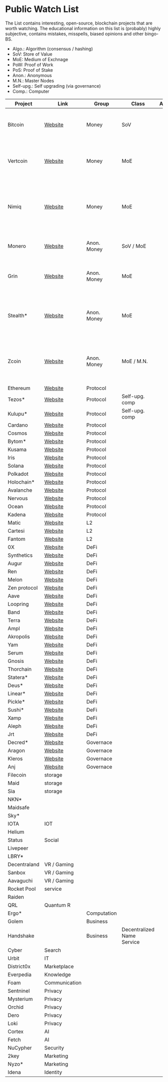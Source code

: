 # Public Watch List

The List contains interesting, open-source, blockchain projects that are worth watching. The educational information on this list is (probably) highly subjective, contains mistakes, misspells, biased opinions and other bingo-BS.

- Algo.: Algorithm (consensus / hashing)
- SoV: Store of Value
- MoE: Medium of Exchnage
- PoW: Proof of Work
- PoS: Proof of Stake
- Anon.: Anonymous
- M.N.: Master Nodes
- Self-upg.: Self upgrading (via governance)
- Comp.: Computer

| Project | Link | Group | Class | Algo. | Score |
|---------|-------|-------|--------|--------|----------|
| Bitcoin | [Website](https://www.bitcoin.org/) | Money | SoV | | 7/10: Dumb PoW, weak distribution, no unique use-case | 
| Vertcoin | [Website](https://vertcoin.org/) | Money | MoE | | 7/10: Dumd PoW, somewhat outdated, no unique use-case |
| Nimiq | [Website](https://nimiq.com) | Money | MoE | | 7.5/10: Weak product delivery, no uniqune use-case, untested PoS |
| Monero | [Website](https://getmonero.org/) | Anon. Money | SoV / MoE | | 8/10: Market fears it, weak distribution |
| Grin | [Website](https://grin.mw) | Anon. Money | MoE | | 7/10: Weak product delivery, untested tech |
| Stealth* | [Website](https://stealth.org/) | Anon. Money | MoE | | 5/10: Weak market presence, untested tech, low development level |
| Zcoin | [Website](https://zcoin.io/) | Anon. Money | MoE / M.N. | | 6/10: Weak market presence, too many features, lost market momentum | 
| Ethereum | [Website]() | Protocol | | |
| Tezos* | [Website]() | Protocol | Self-upg. comp | |
| Kulupu* | [Website]() | Protocol | Self-upg. comp | |
| Cardano | [Website]() | Protocol | | |
| Cosmos| [Website]() | Protocol | | |
| Bytom* | [Website]() | Protocol | | |
| Kusama | [Website]() | Protocol | | |
| Iris | [Website]() | Protocol | | |
| Solana | [Website]() | Protocol | | |
| Polkadot | [Website]() | Protocol | | |
| Holochain* | [Website]() | Protocol | | |
| Avalanche | [Website]() | Protocol | | |
| Nervous | [Website]() | Protocol | | |
| Ocean | [Website]() | Protocol | | |
| Kadena | [Website]() | Protocol | | |
| Matic | [Website]() | L2 | | |
| Cartesi | [Website]() | L2 | | |
| Fantom | [Website]() | L2 | | |
| 0X | [Website]() | DeFi | | |
| Synthetics | [Website]() | DeFi | | |
| Augur | [Website]() | DeFi | | |
| Ren | [Website]() | DeFi | | |
| Melon | [Website]() | DeFi | | |
| Zen protocol | [Website]() | DeFi | | |
| Aave | [Website]() | DeFi | | |
| Loopring | [Website]() | DeFi | | |
| Band | [Website]() | DeFi | | |
| Terra | [Website]() | DeFi | | |
| Ampl | [Website]() | DeFi | | |
| Akropolis | [Website]() | DeFi | | |
| Yam | [Website]() | DeFi | | |
| Serum | [Website]() | DeFi | | |
| Gnosis | [Website]() | DeFi | | |
| Thorchain | [Website]() | DeFi | | |
| Statera* | [Website]() | DeFi | | |
| Deus* | [Website]() | DeFi | | |
| Linear* | [Website]() | DeFi | | |
| Pickle* | [Website]() | DeFi | | |
| Sushi* | [Website]() | DeFi | | |
| Xamp | [Website]() | DeFi | | |
| Aleph | [Website]() | DeFi | | |
| Jrt | [Website]() | DeFi | | |
| Decred* | [Website]() |Governace | | | |
| Aragon | [Website]() | Governace | | |
| Kleros | [Website]() | Governace | | |
| Anj | [Website]() | Governace | | |
| Filecoin | storage | []() | | | |
| Maid | storage | []() | | | |
| Sia | storage | []() | | | |
| NKN* | []() | | | |
| Maidsafe | []() | | | |
| Sky* | []() | | | |
| IOTA | IOT | []() | | | |
| Helium | []() | | | |
| Status | Social | []() | | | |
| Livepeer | []() | | | |
| LBRY* | []() | | | |
| Decentraland | VR / Gaming | []() | | | |
| Sanbox | VR / Gaming | []() | | | |
| Aavaguchi | VR / Gaming | []() | | | |
| Rocket Pool | service | []() | | | |
| Raiden |  []() | | | |
| QRL | Quantum R | []() | | | |
| Ergo* | []() | Computation | | |
| Golem | []() | Business | | |
| Handshake | []() | Business | Decentralized Name Service | |
| Cyber | Search | []() | | | |
| Urbit | IT | []() | | | |
| District0x | Marketplace | []() | | | |
| Everpedia | Knowledge | []() | | | |
| Foam | Communication | []() | | | |
| Sentninel | Privacy | []() | | | |
| Mysterium | Privacy | []() | | | |
| Orchid | Privacy | []() | | | |
| Dero | Privacy | []() | | | |
| Loki | Privacy | []() | | | |
| Cortex | AI | []() | | | |
| Fetch | AI | []() | | | |
| NuCypher | Security | []() | | | |
| 2key | Marketing | []() | | | |
| Nyzo* | Marketing | []() | | | |
| Idena | Identity | []() | | | |



